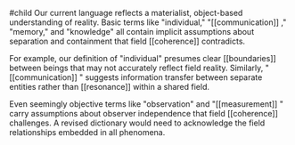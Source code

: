 #child 
Our current language reflects a materialist, object-based understanding of reality. Basic terms like "individual," "[[communication]] ," "memory," and "knowledge" all contain implicit assumptions about separation and containment that field [[coherence]] contradicts.

For example, our definition of "individual" presumes clear [[boundaries]]  between beings that may not accurately reflect field reality. Similarly, "[[communication]] " suggests information transfer between separate entities rather than [[resonance]] within a shared field.

Even seemingly objective terms like "observation" and "[[measurement]] " carry assumptions about observer independence that field [[coherence]] challenges. A revised dictionary would need to acknowledge the field relationships embedded in all phenomena.